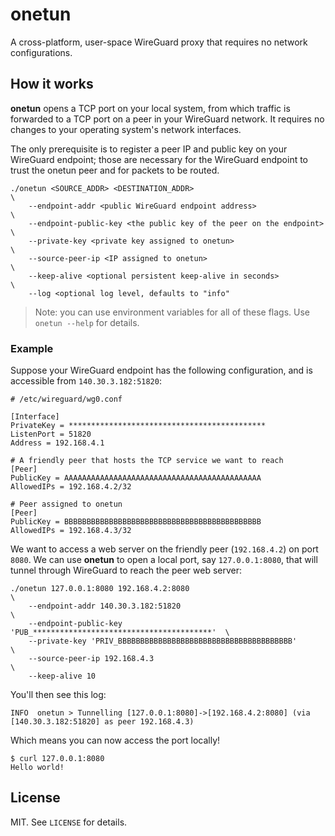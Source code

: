 # onetun

A cross-platform, user-space WireGuard proxy that requires no network configurations.

## How it works

**onetun** opens a TCP port on your local system, from which traffic is forwarded to a TCP port on a peer in your
WireGuard network. It requires no changes to your operating system's network interfaces.

The only prerequisite is to register a peer IP and public key on your WireGuard endpoint; those are necessary for the
WireGuard endpoint to trust the onetun peer and for packets to be routed.

```
./onetun <SOURCE_ADDR> <DESTINATION_ADDR>                               \
    --endpoint-addr <public WireGuard endpoint address>                 \
    --endpoint-public-key <the public key of the peer on the endpoint>  \
    --private-key <private key assigned to onetun>                      \
    --source-peer-ip <IP assigned to onetun>                            \
    --keep-alive <optional persistent keep-alive in seconds>            \
    --log <optional log level, defaults to "info"
```

> Note: you can use environment variables for all of these flags. Use `onetun --help` for details.

### Example

Suppose your WireGuard endpoint has the following configuration, and is accessible from `140.30.3.182:51820`:

```
# /etc/wireguard/wg0.conf

[Interface]
PrivateKey = ********************************************
ListenPort = 51820
Address = 192.168.4.1

# A friendly peer that hosts the TCP service we want to reach
[Peer]
PublicKey = AAAAAAAAAAAAAAAAAAAAAAAAAAAAAAAAAAAAAAAAAAAA
AllowedIPs = 192.168.4.2/32

# Peer assigned to onetun
[Peer]
PublicKey = BBBBBBBBBBBBBBBBBBBBBBBBBBBBBBBBBBBBBBBBBBBB
AllowedIPs = 192.168.4.3/32
```

We want to access a web server on the friendly peer (`192.168.4.2`) on port `8080`. We can use **onetun** to open a
local port, say `127.0.0.1:8080`, that will tunnel through WireGuard to reach the peer web server:

```shell
./onetun 127.0.0.1:8080 192.168.4.2:8080                                  \
    --endpoint-addr 140.30.3.182:51820                                    \
    --endpoint-public-key 'PUB_****************************************'  \
    --private-key 'PRIV_BBBBBBBBBBBBBBBBBBBBBBBBBBBBBBBBBBBBBBB'          \
    --source-peer-ip 192.168.4.3                                          \
    --keep-alive 10
```

You'll then see this log:

```
INFO  onetun > Tunnelling [127.0.0.1:8080]->[192.168.4.2:8080] (via [140.30.3.182:51820] as peer 192.168.4.3)
```

Which means you can now access the port locally!

```
$ curl 127.0.0.1:8080
Hello world!
```

## License

MIT. See `LICENSE` for details.
